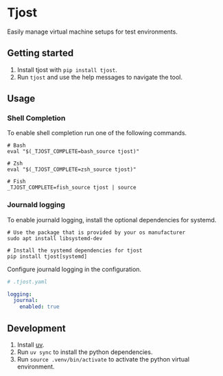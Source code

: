 Tjost
=====

Easily manage virtual machine setups for test environments.

Getting started
---------------

1. Install tjost with `pip install tjost`.
2. Run `tjost` and use the help messages to navigate the tool.

Usage
-----

### Shell Completion

To enable shell completion run one of the following commands.

```shell
# Bash
eval "$(_TJOST_COMPLETE=bash_source tjost)"

# Zsh
eval "$(_TJOST_COMPLETE=zsh_source tjost)"

# Fish
_TJOST_COMPLETE=fish_source tjost | source
```

### Journald logging

To enable journald logging, install the optional dependencies for systemd.

```shell
# Use the package that is provided by your os manufacturer
sudo apt install libsystemd-dev

# Install the systemd dependencies for tjost
pip install tjost[systemd]
```

Configure journald logging in the configuration.

```yaml
# .tjost.yaml

logging:
  journal:
    enabled: true
```

Development
-----------

1. Install [uv](https://docs.astral.sh/uv/getting-started/installation/).
2. Run `uv sync` to install the python dependencies.
3. Run `source .venv/bin/activate` to activate the python virtual environment.
